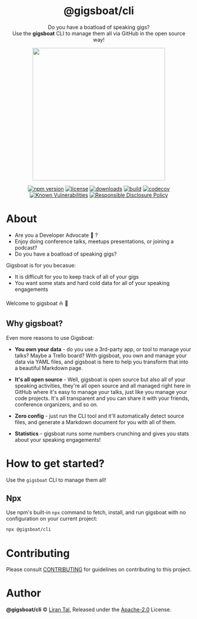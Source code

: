 <p align="center"><h1 align="center">
  @gigsboat/cli
</h1>

<p align="center">
  Do you have a boatload of speaking gigs?
  <br/>
  Use the <strong>gigsboat</strong> CLI to manage them all via GitHub in the open source way!
</p>

<p align="center">
  <img src="https://raw.githubusercontent.com/gigsboat/cli/master/.github/gigsboat-2.png" height="360" />
</p>

<p align="center">
  <a href="https://www.npmjs.org/package/@gigsboat/cli"><img src="https://badgen.net/npm/v/@gigsboat/cli" alt="npm version"/></a>
  <a href="https://www.npmjs.org/package/@gigsboat/cli"><img src="https://badgen.net/npm/license/@gigsboat/cli" alt="license"/></a>
  <a href="https://www.npmjs.org/package/@gigsboat/cli"><img src="https://badgen.net/npm/dt/@gigsboat/cli" alt="downloads"/></a>
  <a href="https://github.com/gigsboat/cli/actions?workflow=CI"><img src="https://github.com/gigsboat/cli/workflows/CI/badge.svg" alt="build"/></a>
  <a href="https://codecov.io/gh/gigsboat/cli"><img src="https://badgen.net/codecov/c/github/gigsboat/cli" alt="codecov"/></a>
  <a href="https://snyk.io/test/github/gigsboat/cli"><img src="https://snyk.io/test/github/gigsboat/cli/badge.svg" alt="Known Vulnerabilities"/></a>
  <a href="./SECURITY.md"><img src="https://img.shields.io/badge/Security-Responsible%20Disclosure-yellow.svg" alt="Responsible Disclosure Policy" /></a>
</p>

# About

- Are you a Developer Advocate 🥑 ?
- Enjoy doing conference talks, meetups presentations, or joining a podcast?
- Do you have a boatload of speaking gigs? 

Gigsboat is for you becasue:
- It is difficult for you to keep track of all of your gigs
- You want some stats and hard cold data for all of your speaking engagements

Welcome to gigsboat ⛵️ 🎉

## Why gigsboat?

Even more reasons to use Gigsboat:

- **You own your data** - do you use a 3rd-party app, or tool to manage your talks? Maybe a Trello board? With gigsboat, you own and manage your data via YAML files, and gigsboat is here to help you transform that into a beautiful Markdown page.

- **It's all open source** - Well, gigsboat is open source but also all of your speaking activities, they're all open source and all managed right here in GitHub where it's easy to manage your talks, just like you manage your code projects. It's all transparent and you can share it with your friends, conference organizers, and so on.

- **Zero config** - just run the CLI tool and it'll automatically detect source files, and generate a Markdown document for you with all of them.

- **Statistics** - gigsboat runs some numbers crunching and gives you stats about your speaking engagements!

# How to get started?

Use the `gigsboat` CLI to manage them all!

## Npx

Use npm's built-in `npx` command to fetch, install, and run gigsboat with no configuration on your current project:

```bash
npx @gigsboat/cli
```

# Contributing

Please consult [CONTRIBUTING](./CONTRIBUTING.md) for guidelines on contributing to this project.

# Author

**@gigsboat/cli** © [Liran Tal](https://github.com/lirantal), Released under the [Apache-2.0](./LICENSE) License.

